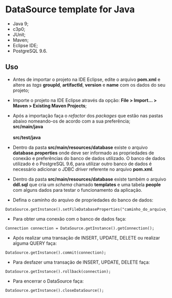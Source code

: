 # DataSource template for Java

- Java 9;
- c3p0;
- JUnit;
- Maven;
- Eclipse IDE;
- PostgreSQL 9.6.


## Uso

- Antes de importar o projeto na IDE Eclipse, edite o arquivo **pom.xml** e altere as *tags* **groupId**, **artifactId**, **version** e **name** com os dados do seu projeto;

- Importe o projeto na IDE Eclipse através da opção: **File > Import... > Maven > Existing Maven Projects**;

- Após a importação faça o *refactor* dos *packages* que estão nas pastas abaixo nomeando-os de acordo com a sua preferência;
<br>**src/main/java**</br><br>**src/test/java**</br>

- Dentro da pasta **src/main/resources/database** existe o arquivo **database.properties** onde deve ser informado as propriedades de conexão e preferências do banco de dados utilizado. O banco de dados utilizado é o PostgreSQL 9.6, para utilizar outro banco de dados é necessário adicionar o JDBC *driver* referente no arquivo **pom.xml**.

- Dentro da pasta **src/main/resources/database** existe também o arquivo **ddl.sql** que cria um *schema* chamado **templates** e uma tabela **people** com alguns dados para testar o funcionamento da aplicação.

- Defina o caminho do arquivo de propriedades do banco de dados:

```
DataSource.getInstance().setFileDatabaseProperties("caminho_do_arquivo_de_propriedades_do_banco_de_dados");
```

- Para obter uma conexão com o banco de dados faça:

```
Connection connection = DataSource.getInstance().getConnection();
```
- Após realizar uma transação de INSERT, UPDATE, DELETE ou realizar alguma QUERY faça:

```
DataSource.getInstance().commit(connection);
```

- Para desfazer uma transação de INSERT, UPDATE, DELETE faça:

```
DataSource.getInstance().rollback(connection);
```

- Para encerrar o DataSource faça:

```
DataSource.getInstance().closeDataSource();
```
